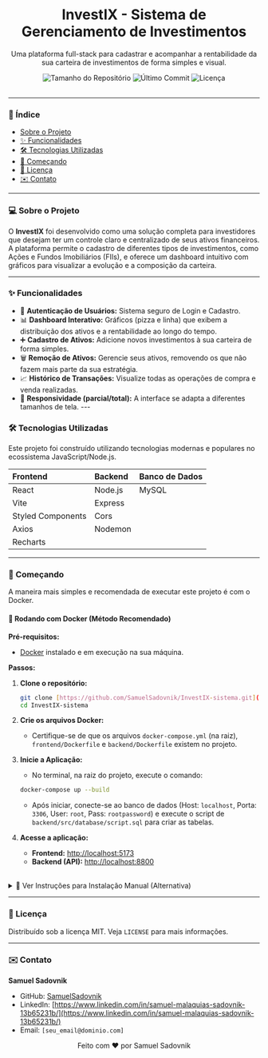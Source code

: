 <div align="center">
  <h1>InvestIX - Sistema de Gerenciamento de Investimentos</h1>
  <p>Uma plataforma full-stack para cadastrar e acompanhar a rentabilidade da sua carteira de investimentos de forma simples e visual.</p>
  
  <img src="https://img.shields.io/github/repo-size/SamuelSadovnik/InvestIX-sistema" alt="Tamanho do Repositório">
  <img src="https://img.shields.io/github/last-commit/SamuelSadovnik/InvestIX-sistema" alt="Último Commit">
  <img src="https://img.shields.io/badge/licen%C3%A7a-MIT-blue" alt="Licença">
</div>

<br>

---

### 📖 Índice

* [Sobre o Projeto](#-sobre-o-projeto)
* [✨ Funcionalidades](#-funcionalidades)
* [🛠️ Tecnologias Utilizadas](#️-tecnologias-utilizadas)
* [🚀 Começando](#-começando)
* [📄 Licença](#-licença)
* [✉️ Contato](#️-contato)

---

### 💻 Sobre o Projeto

O **InvestIX** foi desenvolvido como uma solução completa para investidores que desejam ter um controle claro e centralizado de seus ativos financeiros. A plataforma permite o cadastro de diferentes tipos de investimentos, como Ações e Fundos Imobiliários (FIIs), e oferece um dashboard intuitivo com gráficos para visualizar a evolução e a composição da carteira.

---

### ✨ Funcionalidades

* 🔐 **Autenticação de Usuários:** Sistema seguro de Login e Cadastro.
* 📊 **Dashboard Interativo:** Gráficos (pizza e linha) que exibem a distribuição dos ativos e a rentabilidade ao longo do tempo.
* ➕ **Cadastro de Ativos:** Adicione novos investimentos à sua carteira de forma simples.
* 🗑️ **Remoção de Ativos:** Gerencie seus ativos, removendo os que não fazem mais parte da sua estratégia.
* 📈 **Histórico de Transações:** Visualize todas as operações de compra e venda realizadas.
* 🔄 **Responsividade (parcial/total):** A interface se adapta a diferentes tamanhos de tela. ---

### 🛠️ Tecnologias Utilizadas

Este projeto foi construído utilizando tecnologias modernas e populares no ecossistema JavaScript/Node.js.

| Frontend | Backend | Banco de Dados |
| :--- | :--- | :--- |
| React | Node.js | MySQL |
| Vite | Express | |
| Styled Components| Cors | |
| Axios | Nodemon | |
| Recharts | | |

---

### 🚀 Começando

A maneira mais simples e recomendada de executar este projeto é com o Docker.

#### 🐳 Rodando com Docker (Método Recomendado)

**Pré-requisitos:**
* [Docker](https://www.docker.com/products/docker-desktop/) instalado e em execução na sua máquina.

**Passos:**
1.  **Clone o repositório:**
    ```bash
    git clone [https://github.com/SamuelSadovnik/InvestIX-sistema.git](https://github.com/SamuelSadovnik/InvestIX-sistema.git)
    cd InvestIX-sistema
    ```

2.  **Crie os arquivos Docker:**
    * Certifique-se de que os arquivos `docker-compose.yml` (na raiz), `frontend/Dockerfile` e `backend/Dockerfile` existem no projeto.

3.  **Inicie a Aplicação:**
    * No terminal, na raiz do projeto, execute o comando:
    ```bash
    docker-compose up --build
    ```
    * Após iniciar, conecte-se ao banco de dados (Host: `localhost`, Porta: `3306`, User: `root`, Pass: `rootpassword`) e execute o script de `backend/src/database/script.sql` para criar as tabelas.

4.  **Acesse a aplicação:**
    * **Frontend:** [http://localhost:5173](http://localhost:5173)
    * **Backend (API):** [http://localhost:8800](http://localhost:8800)

<br>

<details>
  <summary>🔩 Ver Instruções para Instalação Manual (Alternativa)</summary>
  
  #### Pré-requisitos
  Você vai precisar ter as seguintes ferramentas instaladas na sua máquina:
  * [Git](https://git-scm.com)
  * [Node.js](https://nodejs.org/en/) (versão 16 ou superior)
  * [NPM](https://www.npmjs.com/)
  * Um gerenciador de banco de dados, como o [MySQL Workbench](https://dev.mysql.com/downloads/workbench/).

  #### Instalação
  1.  **Clone o repositório:**
      ```bash
      git clone [https://github.com/SamuelSadovnik/InvestIX-sistema.git](https://github.com/SamuelSadovnik/InvestIX-sistema.git)
      cd InvestIX-sistema
      ```
  2.  **Instale as dependências do Backend:**
      ```bash
      cd backend
      npm install
      ```
  3.  **Instale as dependências do Frontend:**
      ```bash
      cd ../frontend
      npm install
      ```
  4.  **Configure o Banco de Dados:**
      * Crie um novo schema (banco de dados) com o nome que preferir (ex: `investix_db`).
      * Execute o script SQL que está em `backend/src/database/script.sql` para criar as tabelas.
  5.  **Configure as Variáveis de Ambiente do Backend:**
      * Na pasta `backend`, crie um arquivo chamado `.env` com as suas credenciais do MySQL.
  6.  **Execute a Aplicação:**
      * Inicie o Backend (na pasta `backend`): `npm run dev`
      * Inicie o Frontend (na pasta `frontend`): `npm run dev`
</details>

---

### 📄 Licença

Distribuído sob a licença MIT. Veja `LICENSE` para mais informações.

---

### ✉️ Contato

**Samuel Sadovnik**

* GitHub: [SamuelSadovnik](https://github.com/SamuelSadovnik)
* LinkedIn: [https://www.linkedin.com/in/samuel-malaquias-sadovnik-13b65231b/](https://www.linkedin.com/in/samuel-malaquias-sadovnik-13b65231b/)
* Email: `[seu_email@dominio.com]`

<p align="center">Feito com ❤️ por Samuel Sadovnik</p>

